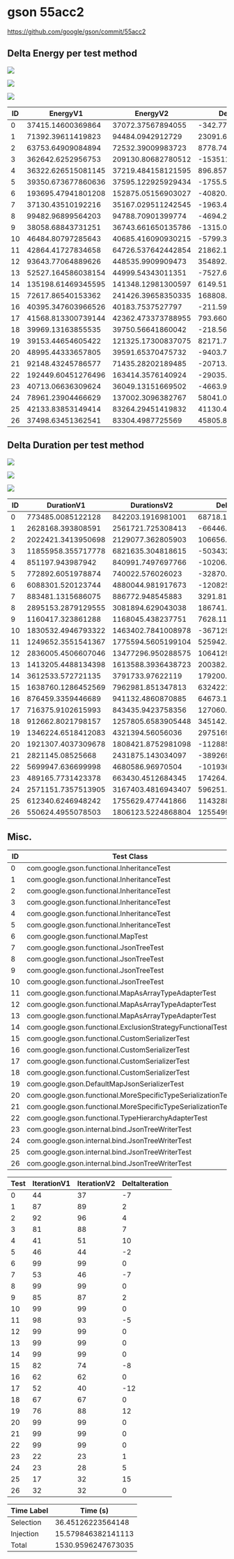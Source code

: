 # gson 55acc2


https://github.com/google/gson/commit/55acc2



## Delta Energy per test method

![](./gson_delta_energy_0_v.png)

![](./gson_delta_energy_1_v.png)

![](./gson_delta_energy_2_v.png)


| ID | EnergyV1 | EnergyV2 | DeltaEnergy |
| --- | --- | --- | --- |
| 0 | 37415.14600369864 | 37072.37567894055 | -342.77032475808664 |
| 1 | 71392.39611419823 | 94484.0942912729 | 23091.698177074664 |
| 2 | 63753.64909084894 | 72532.39009983723 | 8778.741008988283 |
| 3 | 362642.6252956753 | 209130.80682780512 | -153511.81846787018 |
| 4 | 36322.626515081145 | 37219.484158121595 | 896.8576430404501 |
| 5 | 39350.673677860636 | 37595.122925929434 | -1755.5507519312014 |
| 6 | 193695.47941801208 | 152875.05156903027 | -40820.42784898181 |
| 7 | 37130.43510192216 | 35167.029511242545 | -1963.405590679613 |
| 8 | 99482.96899564203 | 94788.70901399774 | -4694.259981644296 |
| 9 | 38058.68843731251 | 36743.661650135786 | -1315.026787176721 |
| 10 | 46484.80797285643 | 40685.416090930215 | -5799.391881926218 |
| 11 | 42864.41727834658 | 64726.537642442854 | 21862.120364096278 |
| 12 | 93643.77064889626 | 448535.9909909473 | 354892.220342051 |
| 13 | 52527.164586038154 | 44999.54343011351 | -7527.621155924644 |
| 14 | 135198.61469345595 | 141348.12981300597 | 6149.515119550022 |
| 15 | 72617.86540153362 | 241426.39658350335 | 168808.53118196974 |
| 16 | 40395.347603966526 | 40183.7537527797 | -211.59385118682258 |
| 17 | 41568.813300739144 | 42362.473373788955 | 793.6600730498103 |
| 18 | 39969.13163855535 | 39750.56641860042 | -218.5652199549295 |
| 19 | 39153.44654605422 | 121325.17300837075 | 82171.72646231652 |
| 20 | 48995.44333657805 | 39591.65370475732 | -9403.789631820728 |
| 21 | 92148.43245786577 | 71435.28202189485 | -20713.15043597092 |
| 22 | 192449.60451276496 | 163414.3576140924 | -29035.246898672543 |
| 23 | 40713.06636309624 | 36049.13151669502 | -4663.934846401215 |
| 24 | 78961.23904466629 | 137002.3096382767 | 58041.070593610406 |
| 25 | 42133.83853149414 | 83264.29451419832 | 41130.45598270418 |
| 26 | 37498.63451362541 | 83304.4987725569 | 45805.864258931484 |

## Delta Duration per test method

![](./gson_delta_duration_0_v.png)

![](./gson_delta_duration_1_v.png)

![](./gson_delta_duration_2_v.png)


| ID | DurationV1 | DurationsV2 | DeltaDuration |
| --- | --- | --- | --- |
| 0 | 773485.0085122128 | 842203.1916981001 | 68718.18318588729 |
| 1 | 2628168.393808591 | 2561721.725308413 | -66446.66850017803 |
| 2 | 2022421.3413950698 | 2129077.362805903 | 106656.02141083311 |
| 3 | 11855958.355717778 | 6821635.304818615 | -5034323.050899163 |
| 4 | 851197.943987942 | 840991.7497697766 | -10206.194218165358 |
| 5 | 772892.6051978874 | 740022.576026023 | -32870.029171864386 |
| 6 | 6088301.520123744 | 4880044.981917673 | -1208256.5382060716 |
| 7 | 883481.1315686075 | 886772.948545883 | 3291.816977275419 |
| 8 | 2895153.2879129555 | 3081894.629043038 | 186741.3411300825 |
| 9 | 1160417.323861288 | 1168045.438237751 | 7628.114376462996 |
| 10 | 1830532.4946793322 | 1463402.7841008978 | -367129.7105784344 |
| 11 | 1249652.3551541367 | 1775594.5605199104 | 525942.2053657738 |
| 12 | 2836005.4506607046 | 13477296.950288575 | 10641291.49962787 |
| 13 | 1413205.4488134398 | 1613588.3936438723 | 200382.94483043253 |
| 14 | 3612533.572721135 | 3791733.97622119 | 179200.40350005496 |
| 15 | 1638760.1286452569 | 7962981.851347813 | 6324221.722702556 |
| 16 | 876459.3359446689 | 941132.4860870885 | 64673.15014241962 |
| 17 | 716375.9102615993 | 843435.9423758356 | 127060.03211423627 |
| 18 | 912662.8021798157 | 1257805.6583905448 | 345142.8562107291 |
| 19 | 1346224.6518412083 | 4321394.56056036 | 2975169.9087191513 |
| 20 | 1921307.4037309678 | 1808421.8752981098 | -112885.52843285794 |
| 21 | 2821145.08525668 | 2431875.143034097 | -389269.9422225831 |
| 22 | 5699947.636699998 | 4680586.96970504 | -1019360.6669949582 |
| 23 | 489165.7731423378 | 663430.4512684345 | 174264.67812609673 |
| 24 | 2571151.7357513905 | 3167403.4816943407 | 596251.7459429502 |
| 25 | 612340.6246948242 | 1755629.477441866 | 1143288.8527470417 |
| 26 | 550624.4955078503 | 1806123.5224868804 | 1255499.02697903 |

## Misc.

| ID | Test Class | Test Method |
| --- | --- | --- |
| 0 | com.google.gson.functional.InheritanceTest | testBaseSerializedAsSubWhenSpecifiedWithExplicitType |
| 1 | com.google.gson.functional.InheritanceTest | testClassWithBaseArrayFieldSerialization |
| 2 | com.google.gson.functional.InheritanceTest | testClassWithBaseCollectionFieldSerialization |
| 3 | com.google.gson.functional.InheritanceTest | testClassWithBaseFieldSerialization |
| 4 | com.google.gson.functional.InheritanceTest | testBaseSerializedAsSub |
| 5 | com.google.gson.functional.InheritanceTest | testBaseSerializedAsBaseWhenSpecifiedWithExplicitType |
| 6 | com.google.gson.functional.MapTest | testInterfaceTypeMapWithSerializer |
| 7 | com.google.gson.functional.JsonTreeTest | testJsonTreeNull |
| 8 | com.google.gson.functional.JsonTreeTest | testJsonTreeToString |
| 9 | com.google.gson.functional.JsonTreeTest | testToJsonTreeObjectType |
| 10 | com.google.gson.functional.JsonTreeTest | testToJsonTree |
| 11 | com.google.gson.functional.MapAsArrayTypeAdapterTest | testMultipleEnableComplexKeyRegistrationHasNoEffect |
| 12 | com.google.gson.functional.MapAsArrayTypeAdapterTest | testSerializeComplexMapWithTypeAdapter |
| 13 | com.google.gson.functional.MapAsArrayTypeAdapterTest | testMapWithTypeVariableSerialization |
| 14 | com.google.gson.functional.ExclusionStrategyFunctionalTest | testExclusionStrategyWithMode |
| 15 | com.google.gson.functional.CustomSerializerTest | testSubClassSerializerInvokedForBaseClassFieldsHoldingSubClassInstances |
| 16 | com.google.gson.functional.CustomSerializerTest | testBaseClassSerializerInvokedForBaseClassFieldsHoldingSubClassInstances |
| 17 | com.google.gson.functional.CustomSerializerTest | testBaseClassSerializerInvokedForBaseClassFields |
| 18 | com.google.gson.functional.CustomSerializerTest | testSubClassSerializerInvokedForBaseClassFieldsHoldingArrayOfSubClassInstances |
| 19 | com.google.gson.DefaultMapJsonSerializerTest | testNonEmptyMapSerialization |
| 20 | com.google.gson.functional.MoreSpecificTypeSerializationTest | testMapOfParameterizedSubclassFields |
| 21 | com.google.gson.functional.MoreSpecificTypeSerializationTest | testMapOfSubclassFields |
| 22 | com.google.gson.functional.TypeHierarchyAdapterTest | testTypeHierarchy |
| 23 | com.google.gson.internal.bind.JsonTreeWriterTest | testSerializeNullsTrue |
| 24 | com.google.gson.internal.bind.JsonTreeWriterTest | testObject |
| 25 | com.google.gson.internal.bind.JsonTreeWriterTest | testNestedObject |
| 26 | com.google.gson.internal.bind.JsonTreeWriterTest | testSerializeNullsFalse |




| Test | IterationV1 | IterationV2 | DeltaIteration |
| --- | --- | --- | --- |
| 0 | 44 | 37 | -7 |
| 1 | 87 | 89 | 2 |
| 2 | 92 | 96 | 4 |
| 3 | 81 | 88 | 7 |
| 4 | 41 | 51 | 10 |
| 5 | 46 | 44 | -2 |
| 6 | 99 | 99 | 0 |
| 7 | 53 | 46 | -7 |
| 8 | 99 | 99 | 0 |
| 9 | 85 | 87 | 2 |
| 10 | 99 | 99 | 0 |
| 11 | 98 | 93 | -5 |
| 12 | 99 | 99 | 0 |
| 13 | 99 | 99 | 0 |
| 14 | 99 | 99 | 0 |
| 15 | 82 | 74 | -8 |
| 16 | 62 | 62 | 0 |
| 17 | 52 | 40 | -12 |
| 18 | 67 | 67 | 0 |
| 19 | 76 | 88 | 12 |
| 20 | 99 | 99 | 0 |
| 21 | 99 | 99 | 0 |
| 22 | 99 | 99 | 0 |
| 23 | 22 | 23 | 1 |
| 24 | 23 | 28 | 5 |
| 25 | 17 | 32 | 15 |
| 26 | 32 | 32 | 0 |



| Time Label | Time (s) |
| --- | --- |
| Selection | 36.45126223564148 |
| Injection | 15.579846382141113 |
| Total | 1530.9596247673035 |


